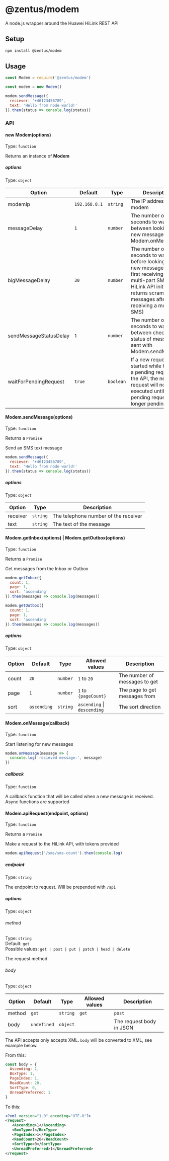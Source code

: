 # @zentus/modem

A node.js wrapper around the Huawei HiLink REST API

## Setup

```bash
npm install @zentus/modem
```

## Usage

```javascript
const Modem = require('@zentus/modem')

const modem = new Modem()

modem.sendMessage({
  reciever: '+46123456789',
  text: 'Hello from node world!'
}).then(status => console.log(status))
```

### API

#### new Modem(options)

Type: `function`

Returns an instance of **Modem**

##### options

Type: `object`

| Option                     | Default | Type    | Description                                                                                                                                                                                          |
|----------------------------|---------------|---------|------------------------------------------------------------------------------------------------------------------------------------------------------------------------------------------------------|
| modemIp                | `192.168.8.1`   | `string`  | The IP address of the modem                                                                                                                                                                   |
| messageDelay           | `1`             | `number`  | The number of seconds to wait between looking for new messages in Modem.onMessage                                                                                                                  |
| bigMessageDelay        | `30`            | `number`  | The number of seconds to wait before looking for a new message after first receiving a multi-part SMS (The HiLink API initially returns scrambled messages after first receiving a multi-part SMS) |
| sendMessageStatusDelay | `1`             | `number`  | The number of seconds to wait between checking status of message sent with Modem.sendMessage                                                                                                       |
| waitForPendingRequest  | `true`          | `boolean` | If a new request is started while there is a pending request to the API, the new request will not be executed until the pending request is no longer pending                                       |


#### Modem.sendMessage(options)

Type: `function`

Returns a `Promise`

Send an SMS text message

```javascript
modem.sendMessage({
  reciever: '+46123456789',
  text: 'Hello from node world!'
}).then(status => console.log(status))
```

##### options

Type: `object`

| Option   | Type     | Description                          |
|----------|----------|--------------------------------------|
| receiver | `string` | The telephone number of the receiver |
| text     | `string` | The text of the message              |


#### Modem.getInbox(options) | Modem.getOutbox(options)

Type: `function`

Returns a `Promise`

Get messages from the Inbox or Outbox

```javascript
modem.getInbox({
  count: 1,
  page: 1,
  sort: 'ascending'
}).then(messages => console.log(messages))

modem.getOutbox({
  count: 1,
  page: 1,
  sort: 'ascending'
}).then(messages => console.log(messages))
```

##### options

Type: `object`

| Option | Default     | Type     | Allowed values             | Description                   |
|--------|-------------|----------|-----------------------------|-------------------------------|
| count  | `20`        | `number` | `1` to `20`                 | The number of messages to get |
| page   | `1`         | `number` | `1` to `{pageCount}`        | The page to get messages from |
| sort   | `ascending` | `string` | `ascending` \| `descending` | The sort direction            |


#### Modem.onMessage(callback)

Type: `function`

Start listening for new messages

```javascript
modem.onMessage(message => {
  console.log('recieved message:', message)
})
```

##### callback

Type: `function`

A callback function that will be called when a new message is received. Async functions are supported


#### Modem.apiRequest(endpoint, options)

Type: `function`

Returns a `Promise`

Make a request to the HiLink API, with tokens provided

```javascript
modem.apiRequest('/sms/sms-count').then(console.log)
```

##### endpoint

Type: `string`

The endpoint to request. Will be prepended with `/api`

##### options

Type: `object`

###### method

Type: `string`  
Default: `get`  
Possible values: `get | post | put | patch | head | delete`

The request method

###### body

Type: `object`

| Option | Default     | Type     | Allowed values                                       | Description              |
|--------|-------------|----------|------------------------------------------------------|--------------------------|
| method | `get`       | `string` | `get` | `post` | `put` | `patch` | `head` | `delete` | The request method       |
| body   | `undefined` | `object` |                                                      | The request body in JSON |

The API accepts only accepts XML. `body` will be converted to XML, see example below.

From this:

```javascript
const body = {
  Ascending: 1,
  BoxType: 1,
  PageIndex: 1,
  ReadCount: 20,
  SortType: 0,
  UnreadPreferred: 1
}
```

To this:

```xml
<?xml version="1.0" encoding="UTF-8"?>
<request>
   <Ascending>1</Ascending>
   <BoxType>1</BoxType>
   <PageIndex>1</PageIndex>
   <ReadCount>20</ReadCount>
   <SortType>0</SortType>
   <UnreadPreferred>1</UnreadPreferred>
</request>
```

